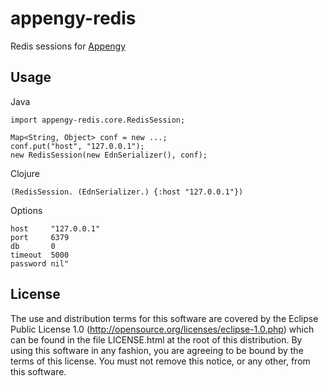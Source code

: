 # appengy-redis

Redis sessions for [Appengy](http://github.com/galdolber/appengy)

## Usage

Java
```
import appengy-redis.core.RedisSession;

Map<String, Object> conf = new ...;
conf.put("host", "127.0.0.1");
new RedisSession(new EdnSerializer(), conf);
```

Clojure
```
(RedisSession. (EdnSerializer.) {:host "127.0.0.1"})
```

Options
```
host     "127.0.0.1"
port     6379
db       0
timeout  5000
password nil"
```

## License

The use and distribution terms for this software are covered by the
Eclipse Public License 1.0 (http://opensource.org/licenses/eclipse-1.0.php)
which can be found in the file LICENSE.html at the root of this distribution.
By using this software in any fashion, you are agreeing to be bound by
the terms of this license.
You must not remove this notice, or any other, from this software.
